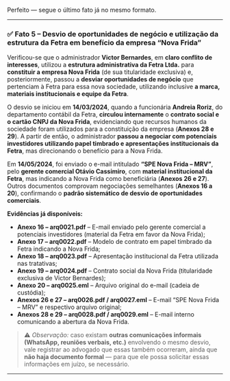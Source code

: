 Perfeito — segue o último fato já no mesmo formato.

---

### ✅ Fato 5 – Desvio de oportunidades de negócio e utilização da estrutura da Fetra em benefício da empresa “Nova Frida”

Verificou-se que o administrador **Victor Bernardes**, em **claro conflito de interesses**, utilizou a **estrutura administrativa da Fetra Ltda.** para **constituir a empresa Nova Frida** (de sua titularidade exclusiva) e, posteriormente, passou a **desviar oportunidades de negócio** que pertenciam à Fetra para essa nova sociedade, utilizando inclusive **a marca, materiais institucionais e equipe da Fetra**.

O desvio se iniciou em **14/03/2024**, quando a funcionária **Andreia Roriz**, do departamento contábil da Fetra, **circulou internamente** o **contrato social e o cartão CNPJ da Nova Frida**, evidenciando que recursos humanos da sociedade foram utilizados para a constituição da empresa (**Anexos 28 e 29**).
A partir de então, o administrador **passou a negociar com potenciais investidores utilizando papel timbrado e apresentações institucionais da Fetra**, mas direcionando o benefício para a Nova Frida.

Em **14/05/2024**, foi enviado o e-mail intitulado **“SPE Nova Frida – MRV”**, pelo **gerente comercial Otávio Cassimiro**, com **material institucional da Fetra**, mas indicando a Nova Frida como beneficiária (**Anexos 26 e 27**).
Outros documentos comprovam negociações semelhantes (**Anexos 16 a 20**), confirmando o **padrão sistemático de desvio de oportunidades comerciais**.

**Evidências já disponíveis:**

* **Anexo 16 – arq0021.pdf** – E-mail enviado pelo gerente comercial a potenciais investidores (material da Fetra em favor da Nova Frida);
* **Anexo 17 – arq0022.pdf** – Modelo de contrato em papel timbrado da Fetra indicando a Nova Frida;
* **Anexo 18 – arq0023.pdf** – Apresentação institucional da Fetra utilizada nas tratativas;
* **Anexo 19 – arq0024.pdf** – Contrato social da Nova Frida (titularidade exclusiva de Victor Bernardes);
* **Anexo 20 – arq0025.eml** – Arquivo original do e-mail (cadeia de custódia);
* **Anexos 26 e 27 – arq0026.pdf / arq0027.eml** – E-mail “SPE Nova Frida – MRV” e respectivo arquivo original;
* **Anexos 28 e 29 – arq0028.pdf / arq0029.eml** – E-mail interno comunicando a abertura da Nova Frida.

> ⚠️ *Observação:* caso existam **outras comunicações informais (WhatsApp, reuniões verbais, etc.)** envolvendo o mesmo desvio, vale registrar ao advogado que essas também ocorreram, ainda que **não haja documento formal** — para que ele possa solicitar essas informações em juízo, se necessário.

---